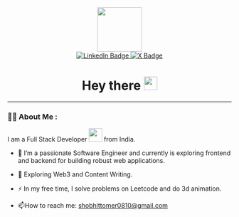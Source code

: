 <div id="header" align="center">
  <img src="https://media.giphy.com/media/M9gbBd9nbDrOTu1Mqx/giphy.gif" width="100"/>
</div>
<div id="badges" align = "center">
  <a href = "https://www.linkedin.com/in/shobhit-tomer-421841251/"><img src="https://img.shields.io/badge/LinkedIn-blue?style=for-the-badge&logo=linkedin&logoColor=white" alt="LinkedIn Badge"/> </a>
  <a href = "https://twitter.com/ShobhitTomer5"><img src="https://img.shields.io/badge/(Twitter)-black?style=for-the-badge&logo=X&logoColor=white" alt="X Badge"/></a>
</div>
<div align = "Center">
  <img src="https://komarev.com/ghpvc/?username=ShobhitTomer&style=flat-square&color=blue" alt=""/>
  <h1>
  Hey there
  <img src="https://media.giphy.com/media/hvRJCLFzcasrR4ia7z/giphy.gif" width="30px"/>
</h1>
</div>

---

### :man_technologist: About Me :
I am a Full Stack Developer <img src="https://media.giphy.com/media/WUlplcMpOCEmTGBtBW/giphy.gif" width="30"> from India.
- :telescope: I’m a passionate Software Engineer and currently is exploring frontend and backend for building robust web applications.

- :seedling: Exploring Web3 and Content Writing.

- :zap: In my free time, I solve problems on Leetcode and do 3d animation.

- :mailbox:How to reach me: shobhittomer0810@gmail.com
<!--
**ShobhitTomer/ShobhitTomer** is a ✨ _special_ ✨ repository because its `README.md` (this file) appears on your GitHub profile.

Here are some ideas to get you started:

- 🔭 I’m currently working on ...
- 🌱 I’m currently learning ...
- 👯 I’m looking to collaborate on ...
- 🤔 I’m looking for help with ...
- 💬 Ask me about ...
- 📫 How to reach me: ...
- 😄 Pronouns: ...
- ⚡ Fun fact: ...
-->
